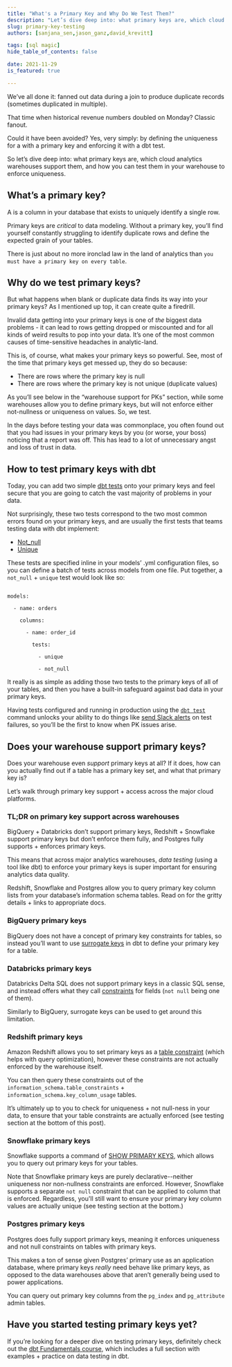 ```yaml
---
title: "What's a Primary Key and Why Do We Test Them?"
description: "Let’s dive deep into: what primary keys are, which cloud analytics warehouses support them, and how you can test them in your warehouse to enforce uniqueness"
slug: primary-key-testing
authors: [sanjana_sen,jason_ganz,david_krevitt] 

tags: [sql magic]
hide_table_of_contents: false

date: 2021-11-29
is_featured: true

---
```


We’ve all done it: fanned out data during a join to produce duplicate records (sometimes duplicated in multiple).  

That time when historical revenue numbers doubled on Monday? Classic fanout. 

Could it have been avoided? Yes, very simply: by defining the uniqueness <Term id="grain" /> for a <Term id="table" /> with a primary key and enforcing it with a dbt test.

So let’s dive deep into: what primary keys are, which cloud analytics warehouses support them, and how you can test them in your warehouse to enforce uniqueness.

<!--truncate-->

<WistiaVideo id="hnkw6j7m2t" />

## What’s a primary key?

A <Term id="primary-key" /> is a column in your database that exists to uniquely identify a single row.

Primary keys are _critical_ to data modeling. Without a primary key, you’ll find yourself constantly struggling to identify duplicate rows and define the expected grain of your tables. 

There is just about no more ironclad law in the land of analytics than `you must have a primary key on every table`. 


## Why do we test primary keys?

But what happens when blank or duplicate data finds its way into your primary keys? As I mentioned up top, it can create quite a firedrill.

Invalid data getting into your primary keys is one of _the_ biggest data problems - it can lead to rows getting dropped or miscounted and for all kinds of weird results to pop into your data. It’s one of the most common causes of time-sensitive headaches in analytic-land.

This is, of course, what makes your primary keys so powerful. See, most of the time that primary keys get messed up, they do so because:

* There are rows where the primary key is null
* There are rows where the primary key is not unique (duplicate values)

As you’ll see below in the “warehouse support for PKs” section, while some warehouses allow you to define primary keys, but will not enforce either not-nullness or uniqueness on values. So, we test.

In the days before testing your data was commonplace, you often found out that you had issues in your primary keys by you (or worse, your boss) noticing that a report was off. This has lead to a lot of unnecessary angst and loss of trust in data.


## How to test primary keys with dbt

Today, you can add two simple [dbt tests](https://docs.getdbt.com/docs/building-a-dbt-project/tests) onto your primary keys and feel secure that you are going to catch the vast majority of problems in your data. 

Not surprisingly, these two tests correspond to the two most common errors found on your primary keys, and are usually the first tests that teams testing data with dbt implement:



* [Not_null](https://docs.getdbt.com/reference/resource-properties/tests#not_null)
* [Unique](https://docs.getdbt.com/reference/resource-properties/tests#unique)

These tests are specified inline in your models’ .yml configuration files, so you can define a batch of tests across models from one file.  Put together, a `not_null` + `unique` test would look like so:

```

models:

  - name: orders

    columns:

      - name: order_id

        tests:

          - unique

          - not_null

```

It really is as simple as adding those two tests to the primary keys of all of your tables, and then you have a built-in safeguard against bad data in your primary keys.

Having tests configured and running in production using the [`dbt test`](https://docs.getdbt.com/reference/commands/test) command unlocks your ability to do things like [send Slack alerts](https://docs.getdbt.com/docs/dbt-cloud/using-dbt-cloud/cloud-slack-notifications) on test failures, so you’ll be the first to know when PK issues arise. 


## Does your warehouse support primary keys?

Does your warehouse even _support_ primary keys at all? If it does, how can you actually find out if a table has a primary key set, and what that primary key is?

Let’s walk through primary key support + access across the major cloud <Term id="data-warehouse" /> platforms.


### TL;DR on primary key support across warehouses

BigQuery + Databricks don’t support primary keys, Redshift + Snowflake support primary keys but don’t enforce them fully, and Postgres fully supports + enforces primary keys. 

This means that across major analytics warehouses, _data testing_ (using a tool like dbt) to enforce your primary keys is super important for ensuring analytics data quality.

Redshift, Snowflake and Postgres allow you to query primary key column lists from your database’s information schema tables. Read on for the gritty details + links to appropriate docs.


### BigQuery primary keys

BigQuery does not have a concept of primary key constraints for tables, so instead you’ll want to use [surrogate keys](/blog/sql-surrogate-keys) in dbt to define your primary key for a table.


### Databricks primary keys

Databricks Delta SQL does not support primary keys in a classic SQL sense, and instead offers what they call [constraints](https://docs.databricks.com/delta/delta-constraints.html) for fields (`not null` being one of them).  

Similarly to BigQuery, <Term id="surrogate-key">surrogate keys</Term> can be used to get around this limitation.


### Redshift primary keys

Amazon Redshift allows you to set primary keys as a [table constraint](https://docs.aws.amazon.com/redshift/latest/dg/t_Defining_constraints.html) (which helps with query optimization), however these constraints are not actually enforced by the warehouse itself.

You can then query these constraints out of the `information_schema.table_constraints` + `information_schema.key_column_usage` tables.

It’s ultimately up to you to check for uniqueness + not null-ness in your data, to ensure that your table constraints are actually enforced (see testing section at the bottom of this post).


### Snowflake primary keys

Snowflake supports a command of [SHOW PRIMARY KEYS](https://docs.snowflake.com/en/sql-reference/sql/show-primary-keys.html), which allows you to query out primary keys for your tables.

Note that Snowflake primary keys are purely declarative--neither uniqueness nor non-nullness constraints are enforced. However, Snowflake supports a separate `not null` constraint that can be applied to column that is enforced. Regardless, you'll still want to ensure your primary key column values are actually unique (see testing section at the bottom.)


### Postgres primary keys

Postgres does fully support primary keys, meaning it enforces uniqueness and not null constraints on tables with primary keys. 

This makes a ton of sense given Postgres’ primary use as an application database, where primary keys *really* need behave like primary keys, as opposed to the data warehouses above that aren’t generally being used to power applications.

You can query out primary key columns from the `pg_index` and `pg_attribute` admin tables.


## Have you started testing primary keys yet?

If you’re looking for a deeper dive on testing primary keys, definitely check out the [dbt Fundamentals course](https://courses.getdbt.com/courses/fundamentals), which includes a full section with examples + practice on data testing in dbt.
